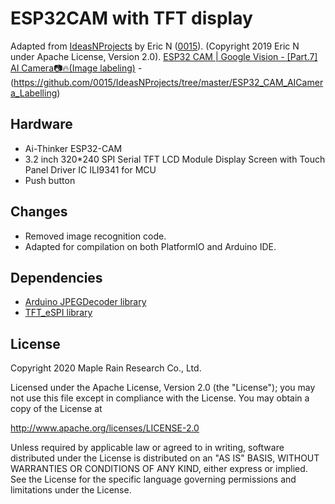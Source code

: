 # ESP32CAM with TFT display

Adapted from [IdeasNProjects](https://github.com/0015/IdeasNProjects/tree/master/ESP32_CAM_AICamera_Labelling) by Eric N ([0015](https://github.com/0015)). (Copyright 2019 Eric N under Apache License, Version 2.0).
[ESP32 CAM | Google Vision - [Part.7] AI Camera📷🔥(Image labeling)](https://youtu.be/bpCCqerQ56o) - (https://github.com/0015/IdeasNProjects/tree/master/ESP32_CAM_AICamera_Labelling)

## Hardware
- Ai-Thinker ESP32-CAM
- 3.2 inch 320*240 SPI Serial TFT LCD Module Display Screen with Touch Panel Driver IC ILI9341 for MCU
- Push button

## Changes
- Removed image recognition code.
- Adapted for compilation on both PlatformIO and Arduino IDE.

## Dependencies
- [Arduino JPEGDecoder library](https://github.com/Bodmer/JPEGDecoder)
- [TFT_eSPI library](https://github.com/Bodmer/TFT_eSPI)

## License

Copyright 2020 Maple Rain Research Co., Ltd.

Licensed under the Apache License, Version 2.0 (the "License");
you may not use this file except in compliance with the License.
You may obtain a copy of the License at

http://www.apache.org/licenses/LICENSE-2.0

Unless required by applicable law or agreed to in writing, software
distributed under the License is distributed on an "AS IS" BASIS,
WITHOUT WARRANTIES OR CONDITIONS OF ANY KIND, either express or implied.
See the License for the specific language governing permissions and
limitations under the License.
